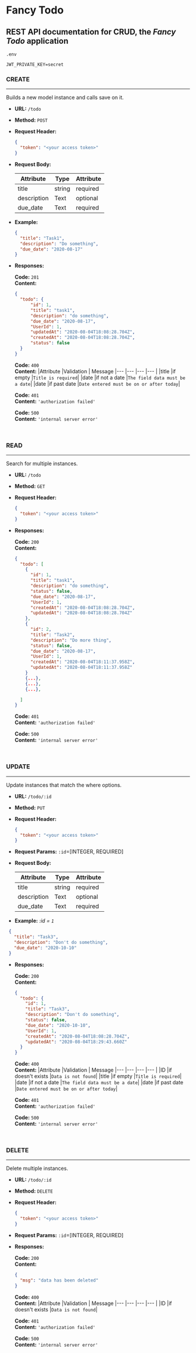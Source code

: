 # **Fancy Todo**

## REST API documentation for CRUD, the _Fancy Todo_ application

`.env`
```
JWT_PRIVATE_KEY=secret
```

### CREATE

---

Builds a new model instance and calls save on it.

- **URL:**
  `/todo`
- **Method:**
  `POST`
- **Request Header:**

  ```json
  {
    "token": "<your access token>"
  }
  ```
  
- **Request Body:**

	| Attribute  	| Type 				| Attribute |
	| ----------- | ----------- |	----------|
	| title      	| string      |	required					|
	| description | Text        | optional	|
	| due_date    | Text        |	required					|

- **Example:**

  ```json
  {
    "title": "Task1",
    "description": "Do something",
    "due_date": "2020-08-17"
  }
  ```

- **Responses:**

  **Code:** `201` <br />
  **Content:**

  ```json
  {
    "todo": {
        "id": 1,
        "title": "task1",
        "description": "do something",
        "due_date": "2020-08-17",
        "UserId": 1,
        "updatedAt": "2020-08-04T18:08:28.704Z",
        "createdAt": "2020-08-04T18:08:28.704Z",
        "status": false
    }
  }
  ```

  **Code:** `400` <br />
  **Content:**
  |Attribute |Validation | Message
  |--- |--- |--- |--- |
  |title |if empty |`Title is required`|
  |date |if not a date |`The field data must be a date`|
  |date |if past date |`Date entered must be on or after today`|

  **Code:** `401` <br />
  **Content:** `'authorization failed'`
	
	**Code:** `500` <br />
	**Content:** `'internal server error'`

<br />

### READ

---

Search for multiple instances.

- **URL:**
  `/todo`
- **Method:**
  `GET`
- **Request Header:**

  ```json
  {
    "token": "<your access token>"
  }
  ```
- **Responses:**

  **Code:** `200` <br />
  **Content:**
  ```json
  {
    "todo": [
      {
        "id": 1,
        "title": "task1",
        "description": "do something",
        "status": false,
        "due_date": "2020-08-17",
        "UserId": 1,
        "createdAt": "2020-08-04T18:08:28.704Z",
        "updatedAt": "2020-08-04T18:08:28.704Z"
      },
      {
        "id": 2,
        "title": "Task2",
        "description": "Do more thing",
        "status": false,
        "due_date": "2020-08-17",
        "UserId": 1,
        "createdAt": "2020-08-04T18:11:37.958Z",
        "updatedAt": "2020-08-04T18:11:37.958Z"
      }
      {...},
      {...},
      {...},

    ]
  }
  ```

  **Code:** `401` <br />
  **Content:** `'authorization failed'`

	**Code:** `500` <br />
	**Content:** `'internal server error'`

<br />

### UPDATE

---

Update instances that match the where options.

- **URL:**
  `/todo/:id`
- **Method:**
  `PUT`
- **Request Header:**
  ```json
  {
    "token": "<your access token>"
  }
  ```

- **Request Params:** `:id`=[INTEGER, REQUIRED]

- **Request Body:**

	| Attribute  	| Type 				| Attribute |
	| ----------- | ----------- |	----------|
	| title      	| string      |	required	|
	| description | Text        | optional	|
	| due_date    | Text        |	required	|

- **Example:**
	*:id = `1`*

 ```json
  {
    "title": "Task3",
    "description": "Don't do something",
    "due_date": "2020-10-10"
  }
  ```

- **Responses:**

  **Code:** `200` <br />
  **Content:**

  ```json
  {
    "todo": {
      "id": 1,
      "title": "Task3",
      "description": "Don't do something",
      "status": false,
      "due_date": "2020-10-10",
      "UserId": 1,
      "createdAt": "2020-08-04T18:08:28.704Z",
      "updatedAt": "2020-08-04T18:29:43.660Z"
    }
  }
  ```

  **Code:** `400` <br />
  **Content:**
  |Attribute |Validation | Message
  |--- |--- |--- |--- |
  |ID |if doesn't exists |`Data is not found`|
  |title |if empty |`Title is required`|
  |date |if not a date |`The field data must be a date`|
  |date |if past date |`Date entered must be on or after today`|

  **Code:** `401` <br />
  **Content:** `'authorization failed'`

	**Code:** `500` <br />
	**Content:** `'internal server error'`

<br />

### DELETE

---

Delete multiple instances.

- **URL:**
  `/todo/:id`
- **Method:**
  `DELETE`
- **Request Header:**
  ```json
  {
    "token": "<your access token>"
  }
  ```
- **Request Params:** `:id`=[INTEGER, REQUIRED]

- **Responses:**

  **Code:** `200` <br />
  **Content:** 
  ```json
  {
    "msg": "data has been deleted"
  }
  ```

  **Code:** `400` <br />
  **Content:**
	|Attribute |Validation | Message
	|--- |--- |--- |--- |
	|ID |if doesn't exists |`Data is not found`|

  **Code:** `401` <br />
  **Content:** `'authorization failed'`

	**Code:** `500` <br />
	**Content:** `'internal server error'`

<br />
